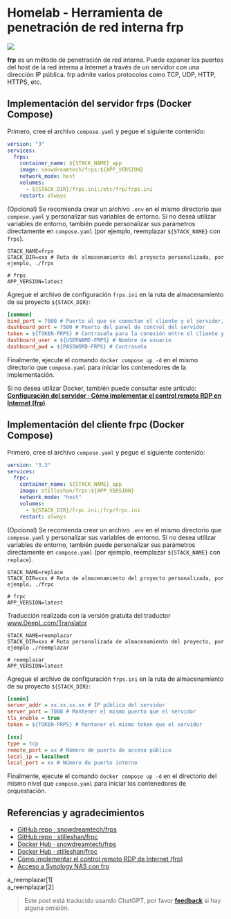 # Homelab - Herramienta de penetración de red interna frp

![](https://f004.backblazeb2.com/file/wiki-media/img/20230304195137.png)

**frp** es un método de penetración de red interna. Puede exponer los puertos del host de la red interna a Internet a través de un servidor con una dirección IP pública. frp admite varios protocolos como TCP, UDP, HTTP, HTTPS, etc.

## Implementación del servidor frps (Docker Compose)

Primero, cree el archivo `compose.yaml` y pegue el siguiente contenido:

```yaml title="compose.yaml"
version: "3"
services:
  frps:
    container_name: ${STACK_NAME}_app
    image: snowdreamtech/frps:${APP_VERSION}
    network_mode: host
    volumes:
      - ${STACK_DIR}/frps.ini:/etc/frp/frps.ini
    restart: always
```

(Opcional) Se recomienda crear un archivo `.env` en el mismo directorio que `compose.yaml` y personalizar sus variables de entorno. Si no desea utilizar variables de entorno, también puede personalizar sus parámetros directamente en `compose.yaml` (por ejemplo, reemplazar `${STACK_NAME}` con `frps`).

```dotenv title=".env"
STACK_NAME=frps
STACK_DIR=xxx # Ruta de almacenamiento del proyecto personalizada, por ejemplo, ./frps

# frps
APP_VERSION=latest
```

Agregue el archivo de configuración `frps.ini` en la ruta de almacenamiento de su proyecto `${STACK_DIR}`:

```ini title="frps.ini"
[common]
bind_port = 7000 # Puerto al que se conectan el cliente y el servidor, se utilizará al configurar el cliente más adelante.
dashboard_port = 7500 # Puerto del panel de control del servidor
token = ${TOKEN-FRPS} # Contraseña para la conexión entre el cliente y el servidor, establezca la suya.
dashboard_user = ${USERNAME-FRPS} # Nombre de usuario
dashboard_pwd = ${PASSWORD-FRPS} # Contraseña
```

Finalmente, ejecute el comando `docker compose up -d` en el mismo directorio que `compose.yaml` para iniciar los contenedores de la implementación.

Si no desea utilizar Docker, también puede consultar este artículo: [**Configuración del servidor · Cómo implementar el control remoto RDP en Internet (frp)**](https://wiki-power.com/es/%E5%A6%82%E4%BD%95%E5%AE%9E%E7%8E%B0%E5%A4%96%E7%BD%91RDP%E8%BF%9C%E6%8E%A7%EF%BC%88frp%EF%BC%89#_2).

## Implementación del cliente frpc (Docker Compose)

Primero, cree el archivo `compose.yaml` y pegue el siguiente contenido:

```yaml title="compose.yaml"
version: "3.3"
services:
  frpc:
    container_name: ${STACK_NAME}_app
    image: stilleshan/frpc:${APP_VERSION}
    network_mode: "host"
    volumes:
      - ${STACK_DIR}/frpc.ini:/frp/frpc.ini
    restart: always
```

(Opcional) Se recomienda crear un archivo `.env` en el mismo directorio que `compose.yaml` y personalizar sus variables de entorno. Si no desea utilizar variables de entorno, también puede personalizar sus parámetros directamente en `compose.yaml` (por ejemplo, reemplazar `${STACK_NAME}` con `replace`).

```dotenv
STACK_NAME=replace
STACK_DIR=xxx # Ruta de almacenamiento del proyecto personalizada, por ejemplo, ./frpc

# frpc
APP_VERSION=latest
```

Traducción realizada con la versión gratuita del traductor www.DeepL.com/Translator

```dotenv title=".env"
STACK_NAME=reemplazar
STACK_DIR=xxx # Ruta personalizada de almacenamiento del proyecto, por ejemplo ./reemplazar

# reemplazar
APP_VERSION=latest
```

Agregue el archivo de configuración `frps.ini` en la ruta de almacenamiento de su proyecto `${STACK_DIR}`:

```ini title="frpc.ini"
[común]
server_addr = xx.xx.xx.xx # IP pública del servidor
server_port = 7000 # Mantener el mismo puerto que el servidor
tls_enable = true
token = ${TOKEN-FRPS} # Mantener el mismo token que el servidor

[xxx]
type = tcp
remote_port = xx # Número de puerto de acceso público
local_ip = localhost
local_port = xx # Número de puerto interno
```

Finalmente, ejecute el comando `docker compose up -d` en el directorio del mismo nivel que `compose.yaml` para iniciar los contenedores de orquestación.

## Referencias y agradecimientos

- [GitHub repo · snowdreamtech/frps](https://github.com/snowdreamtech/frp)
- [GitHub repo · stilleshan/frpc
  ](https://github.com/stilleshan/frpc)
- [Docker Hub · snowdreamtech/frps](https://hub.docker.com/r/snowdreamtech/frps)
- [Docker Hub · stilleshan/frpc](https://hub.docker.com/r/stilleshan/frpc)
- [Cómo implementar el control remoto RDP de Internet (frp)](https://wiki-power.com/es/%E5%A6%82%E4%BD%95%E5%AE%9E%E7%8E%B0%E5%A4%96%E7%BD%91RDP%E8%BF%9C%E6%8E%A7%EF%BC%88frp%EF%BC%89/)
- [Acceso a Synology NAS con frp](https://wiki-power.com/es/%E4%BD%BF%E7%94%A8frp%E8%AE%BF%E9%97%AE%E7%BE%A4%E6%99%96NAS/) 

a_reemplazar[1]  
a_reemplazar[2]

> Este post está traducido usando ChatGPT, por favor [**feedback**](https://github.com/linyuxuanlin/Wiki_MkDocs/issues/new) si hay alguna omisión.
